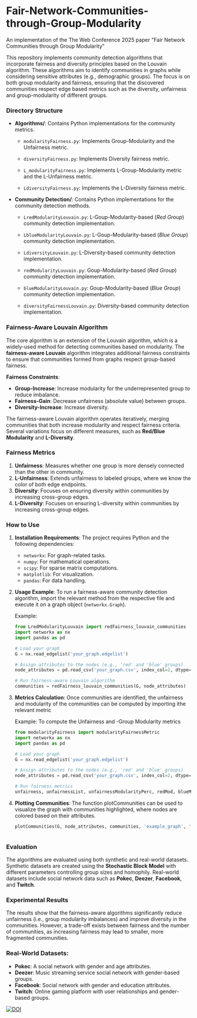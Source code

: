 # Fair-Network-Communities-through-Group-Modularity

An implementation of the The Web Conference 2025 paper "Fair Network Communities through Group Modularity"

This repository implements community detection algorithms that incorporate fairness and diversity principles based on the Louvain algorithm. These algorithms aim to identify communities in graphs while considering sensitive attributes (e.g., demographic groups). The focus is on both group modularity and fairness, ensuring that the discovered communities respect edge based metrics such as the diversity, unfairness and group-modularity of different groups.

### Directory Structure
- **Algorithms/**: Contains Python implementations for the community metrics.

    - `modularityFairness.py`: Implements Group-Modularity and the Unfairness metric.

    - `diversityFairness.py`: Implements Diversity fairness metric.

    - `L_modularityFairness.py`: Implements L-Group-Modularity metric and the L-Unfairness metric.

    - `LdiversityFairness.py`: Implements the L-Diversity fairness metric.




- **Community Detection/**: Contains Python implementations for the community detection methods.

  - `LredModularityLouvain.py`: L-Goup-Modularity-based (_Red Group_) community detection implementation.

  - `LblueModularityLouvain.py`: L-Goup-Modularity-based (_Blue Group_) community detection implementation.

  - `LdiversityLouvain.py`: L-Diversity-based community detection implementation.

  - `redModularityLouvain.py`: Goup-Modularity-based (_Red Group_) community detection implementation.

  - `blueModularityLouvain.py`: Goup-Modularity-based (_Blue Group_) community detection implementation.

  - `diversityFairnessLouvain.py`: Diversity-based community detection implementation.


### Fairness-Aware Louvain Algorithm

The core algorithm is an extension of the Louvain algorithm, which is a widely-used method for detecting communities based on modularity. The **fairness-aware Louvain** algorithm integrates additional fairness constraints to ensure that communities formed from graphs respect group-based fairness.

**Fairness Constraints**:

   - **Group-Increase**: Increase modularity for the underrepresented group to reduce imbalance.
   - **Fairness-Gain**: Decrease unfairness (absolute value) between groups.
   - **Diversity-Increase**: Increase diversity.

The fairness-aware Louvain algorithm operates iteratively, merging communities that both increase modularity and respect fairness criteria. Several variations focus on different measures, such as **Red/Blue Modularity** and **L-Diversity**.

### Fairness Metrics

   1. **Unfairness**: Measures whether one group is more densely connected than the other in community.
   2. **L-Unfairness**: Extends unfairness to labeled groups, where we know the color of both edge endpoints.
   3. **Diversity**: Focuses on ensuring diversity within communities by increasing cross-group edges.
   4. **L-Diversity**: Focuses on ensuring L-diversity within communities by increasing cross-group edges.




### How to Use

1. **Installation Requirements**:
   The project requires Python and the following dependencies:
   - `networkx`: For graph-related tasks.
   - `numpy`: For mathematical operations.
   - `scipy`: For sparse matrix computations.
   - `matplotlib`: For visualization.
   - `pandas`: For data handling.

2. **Usage Example**:
   To run a fairness-aware community detection algorithm, import the relevant method from the respective file and execute it on a graph object (`networkx.Graph`).

   Example:
   ```python
   from LredModularityLouvain import redFairness_louvain_communities
   import networkx as nx
   import pandas as pd

   # Load your graph
   G = nx.read_edgelist('your_graph.edgelist')

   # Assign attributes to the nodes (e.g., 'red' and 'blue' groups)
   node_attributes = pd.read_csv('your_graph.csv', index_col=2, dtype={'attribute': int}).to_dict()['attribute']

   # Run fairness-aware Louvain algorithm
   communities = redFairness_louvain_communities(G, node_attributes)

3. **Metrics Calculation**:
    Once communities are identified, the unfairness and modularity of the communities can be computed by importing ithe relevant metric

    Example:
    To compute the Unfairness and -Group Modularity metrics
    ```python
    from modularityFairness import modularityFairnessMetric
    import networkx as nx
    import pandas as pd

   # Load your graph
   G = nx.read_edgelist('your_graph.edgelist')

   # Assign attributes to the nodes (e.g., 'red' and 'blue' groups)
   node_attributes = pd.read_csv('your_graph.csv', index_col=2, dtype={'attribute': int}).to_dict()['attribute']

   # Run fairness metrics
   unfairness, unfairnessList, unfairnessModularityPerc, redMod, blueMod = modularityFairnessMetric(G, communities, node_attributes)

4. **Plotting Communities**:
    The function plotCommunities can be used to visualize the graph with communities highlighted, where nodes are colored based on their attributes.

    ```python
    plotCommunities(G, node_attributes, communities, 'example_graph', 'example_plot', 'method_used')



### Evaluation

The algorithms are evaluated using both synthetic and real-world datasets. Synthetic datasets are created using the **Stochastic Block Model** with different parameters controlling group sizes and homophily. Real-world datasets include social network data such as **Pokec**, **Deezer**, **Facebook**, and **Twitch**.

### Experimental Results

The results show that the fairness-aware algorithms significantly reduce unfairness (i.e., group modularity imbalances) and improve diversity in the communities. However, a trade-off exists between fairness and the number of communities, as increasing fairness may lead to smaller, more fragmented communities.

### Real-World Datasets:

   - **Pokec**: A social network with gender and age attributes.
   - **Deezer**: Music streaming service social network with gender-based groups.
   - **Facebook**: Social network with gender and education attributes.
   - **Twitch**: Online gaming platform with user relationships and gender-based groups.




[![DOI](https://zenodo.org/badge/926196014.svg)](https://doi.org/10.5281/zenodo.14794611)
